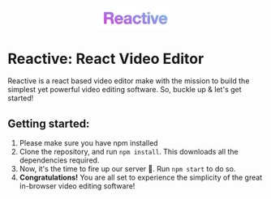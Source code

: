 <center><img src="./Reactive.png" style="width: 30%; height: auto"/></center>

# Reactive: React Video Editor
Reactive is a react based video editor make with the mission to build the simplest yet powerful video editing software. So, buckle up & let's get started!

## Getting started:
1. Please make sure you have npm installed
2. Clone the repository, and run ```npm install```. This downloads all the dependencies required.
3. Now, it's the time to fire up our server 🚀. Run ```npm start``` to do so.
4. <strong>Congratulations!</strong> You are all set to experience the simplicity of the great in-browser video editing software!